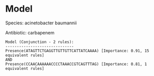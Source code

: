 
# Model

Species: acinetobacter baumannii

Antibiotic: carbapenem

```
Model (Conjunction - 2 rules):
------------------------------
Presence(ATAGTTCTGAGGTTGTTGTTCATTATCAAAA) [Importance: 0.91, 15 equivalent rules]
AND
Presence(CCAACAAAAAACCCCTAAACCGTCAGTTTAG) [Importance: 0.81, 1 equivalent rules]

```

